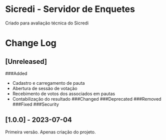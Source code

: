 # Sicredi - Servidor de Enquetes
Criado para avaliação técnica do Sicredi

# Change Log

## [Unreleased]
###Added
- Cadastro e carregamento de pauta
- Abertura de sessão de votação
- Recebimento de votos dos associados em pautas
- Contabilização do resultado
###Changed
###Deprecated
###Removed
###Fixed
###Security

## [1.0.0] - 2023-07-04
Primeira versão. Apenas criação do projeto.